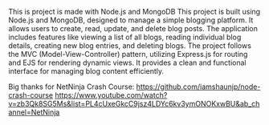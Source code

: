 This is project is made with Node.js and MongoDB
This project is built using Node.js and MongoDB, designed to manage a simple blogging platform. It allows users to create, read, update, and delete blog posts. The application includes features like viewing a list of all blogs, reading individual blog details, creating new blog entries, and deleting blogs. The project follows the MVC (Model-View-Controller) pattern, utilizing Express.js for routing and EJS for rendering dynamic views. It provides a clean and functional interface for managing blog content efficiently.

Big thanks for NetNinja Crash Course:
https://github.com/iamshaunjp/node-crash-course
https://www.youtube.com/watch?v=zb3Qk8SG5Ms&list=PL4cUxeGkcC9jsz4LDYc6kv3ymONOKxwBU&ab_channel=NetNinja
